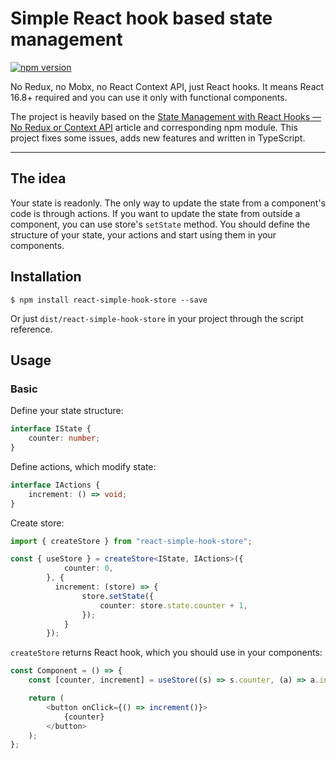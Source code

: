 # Simple React hook based state management
[![npm version](https://badge.fury.io/js/react-simple-hook-store.svg)](https://badge.fury.io/js/react-simple-hook-store)  

No Redux, no Mobx, no React Context API, just React hooks. It means React 16.8+ required and you can use it only with functional components.  

The project is heavily based on the [State Management with React Hooks — No Redux or Context API](https://medium.com/javascript-in-plain-english/state-management-with-react-hooks-no-redux-or-context-api-8b3035ceecf8) article and corresponding npm module. This project fixes some issues, adds new features and written in TypeScript.

----

## The idea

Your state is readonly. The only way to update the state from a component's code is through actions. If you want to update the state from outside a component, you can use store's `setState` method. You should define the structure of your state, your actions and start using them in your components.

## Installation

`$ npm install react-simple-hook-store --save`  

Or just `dist/react-simple-hook-store` in your project through the script reference.

## Usage

### Basic

Define your state structure:

```typescript
interface IState {
    counter: number;
}
```

Define actions, which modify state:

```typescript
interface IActions {
    increment: () => void;
}
```

Create store:

```typescript
import { createStore } from "react-simple-hook-store";

const { useStore } = createStore<IState, IActions>({
            counter: 0,
        }, {
          increment: (store) => {
                store.setState({
                    counter: store.state.counter + 1,
                });
            }
        });
```

`createStore` returns React hook, which you should use in your components:  

```typescript
const Component = () => {
    const [counter, increment] = useStore((s) => s.counter, (a) => a.increment);

    return (
        <button onClick={() => increment()}>
            {counter}
        </button>
    );
};
```
